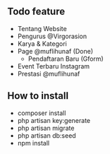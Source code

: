## Todo feature
- Tentang Website
- Pengurus @Virgorasion
- Karya & Kategori
- Page @muflihunaf (Done)
    - Pendaftaran Baru (Gform)
- Event Terbaru Instagram
- Prestasi @muflihunaf

## How to install
- composer install
- php artisan key:generate
- php artisan migrate
- php artisan db:seed
- npm install